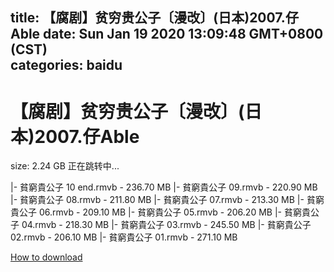 
title: 【腐剧】贫穷贵公子〔漫改〕(日本)2007.仔Able
date: Sun Jan 19 2020 13:09:48 GMT+0800 (CST)    
categories: baidu
---

# 【腐剧】贫穷贵公子〔漫改〕(日本)2007.仔Able
size: 2.24 GB
 正在跳转中...
 
|- 貧窮貴公子 10 end.rmvb - 236.70 MB
|- 貧窮貴公子 09.rmvb - 220.90 MB
|- 貧窮貴公子 08.rmvb - 211.80 MB
|- 貧窮貴公子 07.rmvb - 213.30 MB
|- 貧窮貴公子 06.rmvb - 209.10 MB
|- 貧窮貴公子 05.rmvb - 206.20 MB
|- 貧窮貴公子 04.rmvb - 218.30 MB
|- 貧窮貴公子 03.rmvb - 245.50 MB
|- 貧窮貴公子 02.rmvb - 206.10 MB
|- 貧窮貴公子 01.rmvb - 271.10 MB

[How to download](https://bpcam.bemobtrk.com/go/2ceec3aa-1ca2-46d6-b9ff-aaa5c184517c?jno=586)